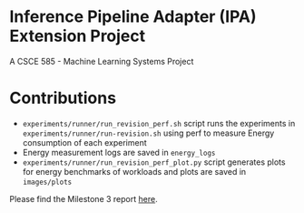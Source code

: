 # Inference Pipeline Adapter (IPA) Extension Project

A CSCE 585 - Machine Learning Systems Project

# Contributions

- `experiments/runner/run_revision_perf.sh` script runs the experiments in `experiments/runner/run-revision.sh` using perf to measure Energy consumption of each experiment
- Energy measurement logs are saved in `energy_logs`
- `experiments/runner/run_revision_perf_plot.py` script generates plots for energy benchmarks of workloads and plots are saved in `images/plots`

Please find the Milestone 3 report [here](IPA_Ext_milestone3.pdf).
